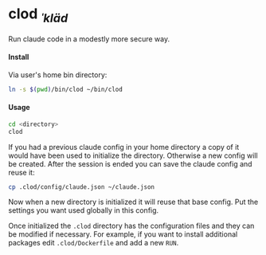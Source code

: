 # clod <sub>*ˈkläd*</sub>

Run claude code in a modestly more secure way.

#### Install

Via user's home bin directory:

```bash
ln -s $(pwd)/bin/clod ~/bin/clod
```

#### Usage

```bash
cd <directory>
clod
```

If you had a previous claude config in your home directory a copy of it would
have been used to initialize the directory. Otherwise a new config will be
created. After the session is ended you can save the claude config and reuse
it:

```bash
cp .clod/config/claude.json ~/claude.json
```

Now when a new directory is initialized it will reuse that base config. Put the
settings you want used globally in this config.

Once initialized the `.clod` directory has the configuration files and they can
be modified if necessary. For example, if you want to install additional
packages edit `.clod/Dockerfile` and add a new `RUN`.

